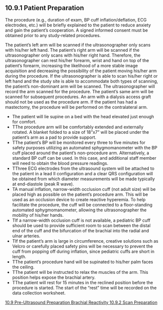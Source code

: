 ## 10.9.1 Patient Preparation

The procedure (e.g., duration of exam, BP cuff inflation/deflation, ECG electrodes, etc.) will be briefly explained to the patient to reduce anxiety and gain the patient’s cooperation. A signed informed consent must be obtained prior to any study-related procedures.

The patient’s left arm will be scanned if the ultrasonographer only scans with his/her left hand. The patient’s right arm will be scanned if the ultrasonographer only scans with his/her right hand. Therefore, the ultrasonographer can rest his/her forearm, wrist and hand on top of the patient’s forearm, increasing the likelihood of a more stable image acquisition and decreasing the possibility of the patient moving his/her arm during the procedure. If the ultrasonographer is able to scan his/her right or left hand and the study site is able to accommodate both types of scanning, the patient’s non-dominant arm will be scanned. The ultrasonographer will record the arm scanned for the procedure. The patient’s same arm will be scanned for subsequent procedures. An arm with a dialysis access graft should not be used as the procedure arm. If the patient has had a mastectomy, the procedure will be performed on the contralateral arm.

* The patient will lie supine on a bed with the head elevated just enough for comfort.
* TThe procedure arm will be comfortably extended and externally rotated. A blanket folded to a size of 18”x7” will be placed under the patient’s arm as a pad to provide support.
* TThe patient’s BP will be monitored every three to five minutes for safety purposes utilizing an automated sphygmomanometer with the BP cuff placed around the patient’s non-procedure arm. Alternatively, a standard BP cuff can be used. In this case, and additional staff member will need to obtain the blood pressure readings.
* TThree ECG electrodes from the ultrasound system will be attached to the patient in a lead II configuration and a clear QRS configuration will be obtained from which diameter measurements will be made typically at end-diastole (peak R wave).
* TA manual inflation, narrow-width occlusion cuff (not adult size) will be placed high as possible on the patient’s procedure arm. This will be used as an occlusion device to create reactive hyperemia. To help facilitate the procedure, the cuff will be connected to a floor-standing automated sphygmomanometer, allowing the ultrasonographer the mobility of his/her hands.
* TIf a narrow-width occlusion cuff is not available, a pediatric BP cuff should be used to provide sufficient room to scan between the distal end of the cuff and the bifurcation of the brachial into the radial and ulnar arteries.
* TIf the patient’s arm is large in circumference, creative solutions such as Velcro or carefully placed safety pins will be necessary to prevent the cuff from popping off during inflation, since pediatric cuffs are short in length.
* TThe patient’s procedure hand will be supinated to his/her palm faces the ceiling.
* TThe patient will be instructed to relax the muscles of the arm. This position helps expose the brachial artery.
* TThe patient will rest for 15 minutes in the reclined position before the procedure is started. The start of the “rest” time will be recorded on the data collection worksheet.


<div class="center">
<div class="btn-group">
  <a href=":pages_path:/manuals/brachial-reactivity/10-09-00-preultrasound-preparation.md" class="btn btn-default">
    <span class="glyphicon glyphicon-chevron-left"></span>
    10.9 Pre-Ultrasound Preparation
  </a>

  <a href=":pages_path:/manuals/brachial-reactivity" class="btn btn-default">
    <span class="glyphicon glyphicon-chevron-up"></span>
    Brachial Reactivity
  </a>

  <a href=":pages_path:/manuals/brachial-reactivity/10-09-02-scan-preparation.md" class="btn btn-success">
    10.9.2 Scan Preparation
    <span class="glyphicon glyphicon-chevron-right"></span>
  </a>
</div>
</div>
